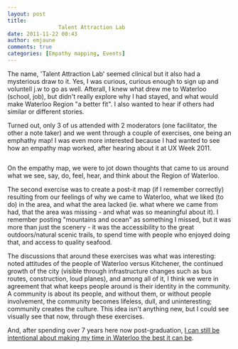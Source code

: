 ```yaml
---
layout: post
title: 
				Talent Attraction Lab		
date: 2011-11-22 00:43
author: emjaune
comments: true
categories: [Empathy mapping, Events]
---
```

The name, 'Talent Attraction Lab' seemed clinical but it also had a mysterious draw to it. Yes, I was curious, curious enough to sign up and voluntell j.w to go as well. Afterall, I knew what drew me to Waterloo (school, job), but didn't really explore why I had stayed, and what would make Waterloo Region "a better fit". I also wanted to hear if others had similar or different stories.

Turned out, only 3 of us attended with 2 moderators (one facilitator, the other a note taker) and we went through a couple of exercises, one being an emphathy map! I was even more interested because I had wanted to see how an empathy map worked, after hearing about it at UX Week 2011.

<img src="https://lh6.googleusercontent.com/--Kt2agyGG_0/TssxIqPowOI/AAAAAAAAFr4/hpKKANVot9E/s400/IMG-20110928-00007.jpg" alt="" />

On the empathy map, we were to jot down thoughts that came to us around what we see, say, do, feel, hear, and think about the Region of Waterloo.

The second exercise was to create a post-it map (if I remember correctly) resulting from our feelings of why we came to Waterloo, what we liked (to do) in the area, and what the area lacked (ie. what where we came from had, that the area was missing - and what was so meaningful about it). I remember posting "mountains and ocean" as something I missed, but it was more than just the scenery - it was the accessibility to the great outdoors/natural scenic trails, to spend time with people who enjoyed doing that, and access to quality seafood.

The discussions that around these exercises was what was interesting: noted attitudes of the people of Waterloo versus Kitchener, the continued growth of the city (visible through infrastructure changes such as bus routes, construction, loud planes), and among all of it, I think we were in agreement that what keeps people around is their identity in the community. A community is about its people, and without them, or without people involvement, the community becomes lifeless, dull, and uninteresting; community creates the culture. This idea isn't anything new, but I could see visually see that now, through these exercises.

And, after spending over 7 years here now post-graduation, <a href="https://www.facebook.com/media/set/?set=a.418617594887.199591.505029887&amp;type=1&amp;l=beba1aa403" target="_blank" rel="noopener">I can still be intentional about making my time in Waterloo the best it can be</a>.
